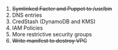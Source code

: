 1. ~~Symlinked Facter and Puppet to /usr/bin~~
2. DNS entries
3. CredStash (DynamoDB and KMS)
4. IAM Policies
5. More restrictive security groups
6. ~~Write manifest to destroy VPC~~
